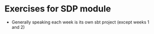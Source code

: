 # Exercises for SDP module

- Generally speaking each week is its own sbt project (except weeks 1 and 2)
